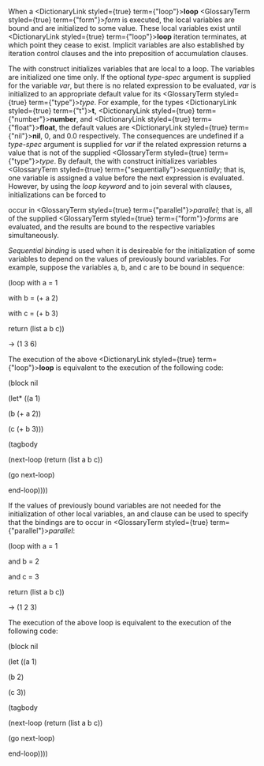  



When a <DictionaryLink styled={true} term={"loop"}><b>loop</b></DictionaryLink> <GlossaryTerm styled={true} term={"form"}><i>form</i></GlossaryTerm> is executed, the local variables are bound and are initialized to some value. These local variables exist until <DictionaryLink styled={true} term={"loop"}><b>loop</b></DictionaryLink> iteration terminates, at which point they cease to exist. Implicit variables are also established by iteration control clauses and the into preposition of accumulation clauses. 



The with construct initializes variables that are local to a loop. The variables are initialized one time only. If the optional *type-spec* argument is supplied for the variable *var*, but there is no related expression to be evaluated, *var* is initialized to an appropriate default value for its <GlossaryTerm styled={true} term={"type"}><i>type</i></GlossaryTerm>. For example, for the types <DictionaryLink styled={true} term={"t"}><b>t</b></DictionaryLink>, <DictionaryLink styled={true} term={"number"}><b>number</b></DictionaryLink>, and <DictionaryLink styled={true} term={"float"}><b>float</b></DictionaryLink>, the default values are <DictionaryLink styled={true} term={"nil"}><b>nil</b></DictionaryLink>, 0, and 0.0 respectively. The consequences are undefined if a *type-spec* argument is supplied for *var* if the related expression returns a value that is not of the supplied <GlossaryTerm styled={true} term={"type"}><i>type</i></GlossaryTerm>. By default, the with construct initializes variables <GlossaryTerm styled={true} term={"sequentially"}><i>sequentially</i></GlossaryTerm>; that is, one variable is assigned a value before the next expression is evaluated. However, by using the *loop keyword* and to join several with clauses, initializations can be forced to 







 



 



occur in <GlossaryTerm styled={true} term={"parallel"}><i>parallel</i></GlossaryTerm>; that is, all of the supplied <GlossaryTerm styled={true} term={"form"}><i>forms</i></GlossaryTerm> are evaluated, and the results are bound to the respective variables simultaneously. 



*Sequential binding* is used when it is desireable for the initialization of some variables to depend on the values of previously bound variables. For example, suppose the variables a, b, and c are to be bound in sequence: 



(loop with a = 1 



with b = (+ a 2) 



with c = (+ b 3) 



return (list a b c)) 



→ (1 3 6) 



The execution of the above <DictionaryLink styled={true} term={"loop"}><b>loop</b></DictionaryLink> is equivalent to the execution of the following code: 



(block nil 



(let\* ((a 1) 



(b (+ a 2)) 



(c (+ b 3))) 



(tagbody 



(next-loop (return (list a b c)) 



(go next-loop) 



end-loop)))) 



If the values of previously bound variables are not needed for the initialization of other local variables, an and clause can be used to specify that the bindings are to occur in <GlossaryTerm styled={true} term={"parallel"}><i>parallel</i></GlossaryTerm>: 



(loop with a = 1 



and b = 2 



and c = 3 



return (list a b c)) 



→ (1 2 3) 



The execution of the above loop is equivalent to the execution of the following code: 



(block nil 



(let ((a 1) 



(b 2) 



(c 3)) 



(tagbody 



(next-loop (return (list a b c)) 



(go next-loop) 



end-loop)))) 



